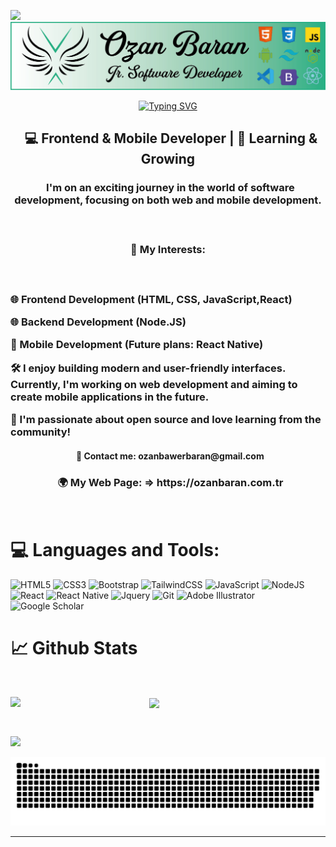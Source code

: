 ![](https://komarev.com/ghpvc/?username=OzanBawer&color=lightgrey)
![MasterHead](https://github.com/ozanbawer/ozanbawer/blob/main/img/githubbanner.jpg)

<div align="center">
 <a href="https://github.com/OzanBawer">
  <img src="https://readme-typing-svg.demolab.com?font=Fira+Code&weight=600&size=30&duration=3000&pause=500&color=249059FF&center=true&vCenter=true&width=500&lines=%F0%9F%91%93+Ozan+Baran;%f0%9f%92%bb+Jr+Software+Developer;%f0%9f%8e%89+Welcome+To+My+Profile+%f0%9f%8e%89" alt="Typing SVG" />
 </a>
</div>

<!--- <img src="https://github.com/ozanbawer/ozanbawer/blob/main/img/code-coding.gif" alt="Coding" width=200 height=200 align="right"> --->

<h2 align="center">&nbsp; 💻 Frontend & Mobile Developer | 🚀 Learning & Growing </h2>

<h3 align="center">&nbsp; I'm on an exciting journey in the world of software development, focusing on both web and mobile development. </h3>

<h3 align="center">&nbsp; 

   🔹 My Interests: </h3>
   
<h3 align="left">&nbsp; 
 
 🌐 Frontend Development (HTML, CSS, JavaScript,React)
 
 🌐 Backend Development (Node.JS)

📱 Mobile Development (Future plans: React Native)

🛠️ I enjoy building modern and user-friendly interfaces. Currently, I'm working on web development and aiming to create mobile applications in the future.

🚀 I'm passionate about open source and love learning from the community! </h3>

<h4 align="center">&nbsp;   📩 Contact me: ozanbawerbaran@gmail.com </h4> 

<h3 align="center">&nbsp;   🌍 My Web Page: => https://ozanbaran.com.tr  </h3> 

<br>

# 💻 Languages and Tools:
![HTML5](https://img.shields.io/badge/html5-%23E34F26.svg?style=for-the-badge&logo=html5&logoColor=white)
![CSS3](https://img.shields.io/badge/css3-%231572B6.svg?style=for-the-badge&logo=css3&logoColor=white)
![Bootstrap](https://img.shields.io/badge/bootstrap-%23563D7C.svg?style=for-the-badge&logo=bootstrap&logoColor=white)
![TailwindCSS](https://img.shields.io/badge/tailwindcss-%2338B2AC.svg?style=for-the-badge&logo=tailwind-css&logoColor=white)
![JavaScript](https://img.shields.io/badge/javascript-%23323330.svg?style=for-the-badge&logo=javascript&logoColor=%23F7DF1E)
![NodeJS](https://img.shields.io/badge/node.js-6DA55F?style=for-the-badge&logo=node.js&logoColor=white)
![React](https://img.shields.io/badge/react-%2320232a.svg?style=for-the-badge&logo=react&logoColor=%2361DAFB)
![React Native](https://img.shields.io/badge/react_native-%2320232a.svg?style=for-the-badge&logo=react&logoColor=%2361DAFB)
![Jquery](https://img.shields.io/badge/jQuery-%230769AD.svg?logo=jquery&style=for-the-badge&logoColor=white) 
![Git](https://img.shields.io/badge/git-%23F05033.svg?style=for-the-badge&logo=git&logoColor=white)
![Adobe Illustrator](https://img.shields.io/badge/adobe%20illustrator-%23FF9A00.svg?style=for-the-badge&logo=adobe%20illustrator&logoColor=white)
![Google Scholar](https://img.shields.io/badge/Google%20Scholar-4285F4?style=for-the-badge&logo=google-scholar&logoColor=white)



# 📈 Github Stats


<br>

<!--[![Top Langs](https://github-readme-stats.vercel.app/api/top-langs/?username=ozanbawer&layout=compact&langs_count=25&title_color=0000ee&text_color=ffffff&bg_color=000000&hide_border=true_aligin=center)](https://github.com/ozanbawer/github-readme-stats)--->
 <a><img align="left" src="https://github-readme-stats.vercel.app/api/top-langs/?username=ozanbawer&theme=vue-dark&show_icons=true&hide_border=false&layout=compact" width="44%" ><img align="center" src="https://github-readme-streak-stats.herokuapp.com/?user=ozanbawer&theme=vue-dark&hide_border=false"  width="52%"></a>

<br>


![](https://github-profile-trophy.vercel.app/?username=ozanbawer&theme=dracula&no-frame=false&no-bg=false&margin-w=4)

<picture>
  <source media="(prefers-color-scheme: dark)" srcset="https://raw.githubusercontent.com/ozanbawer/ozanbawer/output/github-contribution-grid-snake-dark.svg">
  <source media="(prefers-color-scheme: light)" srcset="https://raw.githubusercontent.com/ozanbawer/ozanbawer/output/github-contribution-grid-snake.svg">
  <img alt="github contribution grid snake animation" src="https://raw.githubusercontent.com/ozanbawer/ozanbawer/output/github-contribution-grid-snake.svg">
</picture>
<br>
<hr>

